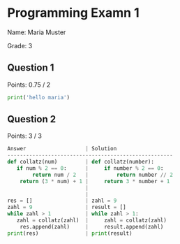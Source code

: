 # Programming Examn 1

Name: Maria Muster

Grade: 3

## Question 1

Points: 0.75 / 2

```py
print('hello maria')
```

## Question 2

Points: 3 / 3

```py
Answer                   | Solution
-----------------------------------------------------
def collatz(num)         | def collatz(number):
   if num % 2 == 0:      |     if number % 2 == 0:
        return num / 2   |         return number // 2
    return (3 * num) + 1 |     return 3 * number + 1
                         |
                         |
res = []                 | zahl = 9
zahl = 9                 | result = []
while zahl > 1           | while zahl > 1:
   zahl = collatz(zahl)  |     zahl = collatz(zahl)
    res.append(zahl)     |     result.append(zahl)
print(res)               | print(result)
```
